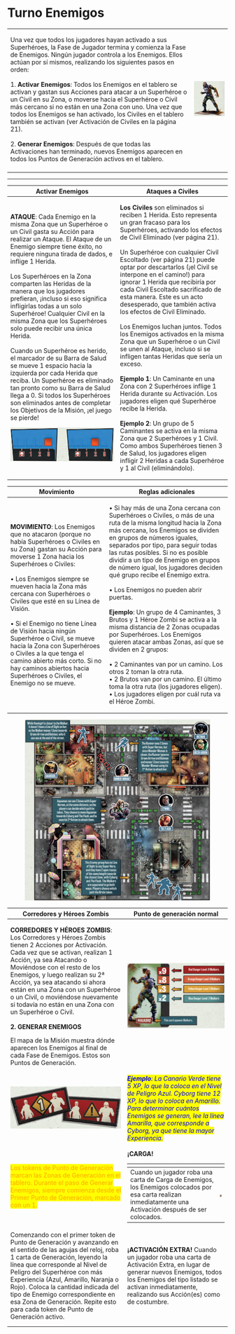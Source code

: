 # Turno Enemigos



|                                                                                                                                                                                                                                                                                                                                                                                                                                                                                                                                                                                                                                                                                                                                                                                                                                      |                                                                              |
| ------------------------------------------------------------------------------------------------------------------------------------------------------------------------------------------------------------------------------------------------------------------------------------------------------------------------------------------------------------------------------------------------------------------------------------------------------------------------------------------------------------------------------------------------------------------------------------------------------------------------------------------------------------------------------------------------------------------------------------------------------------------------------------------------------------------------------------ | ---------------------------------------------------------------------------- |
| <p>Una vez que todos los jugadores hayan activado a sus Superhéroes, la Fase de Jugador termina y comienza la Fase de Enemigos. Ningún jugador controla a los Enemigos. Ellos actúan por sí mismos, realizando los siguientes pasos en orden:<br><br>1. <strong>Activar Enemigos</strong>: Todos los Enemigos en el tablero se activan y gastan sus Acciones para atacar a un Superhéroe o un Civil en su Zona, o moverse hacia el Superhéroe o Civil más cercano si no están en una Zona con uno. Una vez que todos los Enemigos se han activado, los Civiles en el tablero también se activan (ver Activación de Civiles en la página 21).<br><br>2. <strong>Generar Enemigos</strong>: Después de que todas las Activaciones han terminado, nuevos Enemigos aparecen en todos los Puntos de Generación activos en el tablero.</p> | <img src="../.gitbook/assets/image (2) (1).png" alt="" data-size="original"> |
|                                                                                                                                                                                                                                                                                                                                                                                                                                                                                                                                                                                                                                                                                                                                                                                                                                      |                                                                              |

***

| **Activar Enemigos**                                                                                                                                                                                                                                                                                                                                                                                                                                                                                                                                                                                                                                                                                                                                                                                                                                                                                                                                      | **Ataques a Civiles**                                                                                                                                                                                                                                                                                                                                                                                                                                                                                                                                                                                                                                                                                                                                                                                                                                                                                                                                                                                                                                                                                                                |
| --------------------------------------------------------------------------------------------------------------------------------------------------------------------------------------------------------------------------------------------------------------------------------------------------------------------------------------------------------------------------------------------------------------------------------------------------------------------------------------------------------------------------------------------------------------------------------------------------------------------------------------------------------------------------------------------------------------------------------------------------------------------------------------------------------------------------------------------------------------------------------------------------------------------------------------------------------- | ------------------------------------------------------------------------------------------------------------------------------------------------------------------------------------------------------------------------------------------------------------------------------------------------------------------------------------------------------------------------------------------------------------------------------------------------------------------------------------------------------------------------------------------------------------------------------------------------------------------------------------------------------------------------------------------------------------------------------------------------------------------------------------------------------------------------------------------------------------------------------------------------------------------------------------------------------------------------------------------------------------------------------------------------------------------------------------------------------------------------------------ |
| <p><strong>ATAQUE</strong>: Cada Enemigo en la misma Zona que un Superhéroe o un Civil gasta su Acción para realizar un Ataque. El Ataque de un Enemigo siempre tiene éxito, no requiere ninguna tirada de dados, e inflige 1 Herida.<br><br>Los Superhéroes en la Zona comparten las Heridas de la manera que los jugadores prefieran, ¡incluso si eso significa infligirlas todas a un solo Superhéroe! Cualquier Civil en la misma Zona que los Superhéroes solo puede recibir una única Herida.<br><br>Cuando un Superhéroe es herido, el marcador de su Barra de Salud se mueve 1 espacio hacia la izquierda por cada Herida que reciba. Un Superhéroe es eliminado tan pronto como su Barra de Salud llega a 0. Si todos los Superhéroes son eliminados antes de completar los Objetivos de la Misión, ¡el juego se pierde!   </p><p>                                                       <img src="../.gitbook/assets/image (5).png" alt=""></p> | <p><strong>Los Civiles</strong> son eliminados si reciben 1 Herida. Esto representa un gran fracaso para los Superhéroes, activando los efectos de Civil Eliminado (ver página 21).<br><br>Un Superhéroe con cualquier Civil Escoltado (ver página 21) puede optar por descartarlos (¡el Civil se interpone en el camino!) para ignorar 1 Herida que recibiría por cada Civil Escoltado sacrificado de esta manera. Este es un acto desesperado, que también activa los efectos de Civil Eliminado.<br><br>Los Enemigos luchan juntos. Todos los Enemigos activados en la misma Zona que un Superhéroe o un Civil se unen al Ataque, incluso si se infligen tantas Heridas que sería un exceso.<br><br><strong>Ejemplo 1</strong>: Un Caminante en una Zona con 2 Superhéroes inflige 1 Herida durante su Activación. Los jugadores eligen qué Superhéroe recibe la Herida.<br><br><strong>Ejemplo 2</strong>: Un grupo de 5 Caminantes se activa en la misma Zona que 2 Superhéroes y 1 Civil. Como ambos Superhéroes tienen 3 de Salud, los jugadores eligen infligir 2 Heridas a cada Superhéroe y 1 al Civil (eliminándolo).</p> |

| **Movimiento**                                                                                                                                                                                                                                                                                                                                                                                                                                                                                                                                                                      | **Reglas adicionales**                                                                                                                                                                                                                                                                                                                                                                                                                                                                                                                                                                                                                                                                                                                                                                                                                                                                          |
| ----------------------------------------------------------------------------------------------------------------------------------------------------------------------------------------------------------------------------------------------------------------------------------------------------------------------------------------------------------------------------------------------------------------------------------------------------------------------------------------------------------------------------------------------------------------------------------- | ----------------------------------------------------------------------------------------------------------------------------------------------------------------------------------------------------------------------------------------------------------------------------------------------------------------------------------------------------------------------------------------------------------------------------------------------------------------------------------------------------------------------------------------------------------------------------------------------------------------------------------------------------------------------------------------------------------------------------------------------------------------------------------------------------------------------------------------------------------------------------------------------- |
| <p><strong>MOVIMIENTO</strong>: Los Enemigos que no atacaron (porque no había Superhéroes o Civiles en su Zona) gastan su Acción para moverse 1 Zona hacia los Superhéroes o Civiles:<br><br>• Los Enemigos siempre se mueven hacia la Zona más cercana con Superhéroes o Civiles que esté en su Línea de Visión.<br><br>• Si el Enemigo no tiene Línea de Visión hacia ningún Superhéroe o Civil, se mueve hacia la Zona con Superhéroes o Civiles a la que tenga el camino abierto más corto. Si no hay caminos abiertos hacia Superhéroes o Civiles, el Enemigo no se mueve.</p> | <p>• Si hay más de una Zona cercana con Superhéroes o Civiles, o más de una ruta de la misma longitud hacia la Zona más cercana, los Enemigos se dividen en grupos de números iguales, separados por tipo, para seguir todas las rutas posibles. Si no es posible dividir a un tipo de Enemigo en grupos de número igual, los jugadores deciden qué grupo recibe el Enemigo extra.<br><br>• Los Enemigos no pueden abrir puertas.<br><br><strong>Ejemplo</strong>: Un grupo de 4 Caminantes, 3 Brutos y 1 Héroe Zombi se activa a la misma distancia de 2 Zonas ocupadas por Superhéroes. Los Enemigos quieren atacar ambas Zonas, así que se dividen en 2 grupos:<br><br>• 2 Caminantes van por un camino. Los otros 2 toman la otra ruta.<br>• 2 Brutos van por un camino. El último toma la otra ruta (los jugadores eligen).<br>• Los jugadores eligen por cuál ruta va el Héroe Zombi.</p> |

<figure><img src="../.gitbook/assets/image (6).png" alt=""><figcaption></figcaption></figure>

| **Corredores y Héroes Zombis**                                                                                                                                                                                                                                                                                                                                                                                                                                                                                                                                                                       | **Punto de generación normal**                                                                                                                                                                                                                                                                                                                                                             |
| ---------------------------------------------------------------------------------------------------------------------------------------------------------------------------------------------------------------------------------------------------------------------------------------------------------------------------------------------------------------------------------------------------------------------------------------------------------------------------------------------------------------------------------------------------------------------------------------------------- | ------------------------------------------------------------------------------------------------------------------------------------------------------------------------------------------------------------------------------------------------------------------------------------------------------------------------------------------------------------------------------------------ |
| <p><strong>CORREDORES Y HÉROES ZOMBIS</strong>: Los Corredores y Héroes Zombis tienen 2 Acciones por Activación. Cada vez que se activan, realizan 1 Acción, ya sea Atacando o Moviéndose con el resto de los Enemigos, y luego realizan su 2ª Acción, ya sea atacando si ahora están en una Zona con un Superhéroe o un Civil, o moviéndose nuevamente si todavía no están en una Zona con un Superhéroe o Civil.<br><br><strong>2. GENERAR ENEMIGOS</strong></p><p>El mapa de la Misión muestra dónde aparecen los Enemigos al final de cada Fase de Enemigos. Estos son Puntos de Generación.</p> | <img src="../.gitbook/assets/image (8).png" alt="" data-size="original">                                                                                                                                                                                                                                                                                                                   |
| <img src="../.gitbook/assets/image (10).png" alt="" data-size="original">                                                                                                                                                                                                                                                                                                                                                                                                                                                                                                                            | _<mark style="color:blue;">**Ejemplo**</mark><mark style="color:blue;">: La Canario Verde tiene 5 XP, lo que la coloca en el Nivel de Peligro Azul. Cyborg tiene 12 XP, lo que lo coloca en Amarillo. Para determinar cuántos Enemigos se generan, lee la línea Amarilla, que corresponde a Cyborg, ya que tiene la mayor Experiencia.</mark>_                                             |
| <mark style="color:orange;">Los tokens de Punto de Generación marcan las Zonas de Generación en el tablero. Durante el paso de Generar Enemigos, siempre comienza desde el Primer Punto de Generación, marcado con un 1.</mark>                                                                                                                                                                                                                                                                                                                                                                      | <p><strong>¡CARGA!</strong></p><table data-header-hidden><thead><tr><th></th><th></th></tr></thead><tbody><tr><td>Cuando un jugador roba una carta de Carga de Enemigos, los Enemigos colocados por esa carta realizan inmediatamente una Activación después de ser colocados.</td><td><img style="width: 45px;" src="../.gitbook/assets/image (14).png" alt="" data-size="original"></td></tr></tbody></table> |
| Comenzando con el primer token de Punto de Generación y avanzando en el sentido de las agujas del reloj, roba 1 carta de Generación, leyendo la línea que corresponde al Nivel de Peligro del Superhéroe con más Experiencia (Azul, Amarillo, Naranja o Rojo). Coloca la cantidad indicada del tipo de Enemigo correspondiente en esa Zona de Generación. Repite esto para cada token de Punto de Generación activo.                                                                                                                                                                                 | **¡ACTIVACIÓN EXTRA!**                                                      Cuando un jugador roba una carta de Activación Extra, en lugar de generar nuevos Enemigos, todos los Enemigos del tipo listado se activan inmediatamente, realizando sus Acción(es) como de costumbre.                                                                                                         |
|                                                                                                                                                                                                                                                                                                                                                                                                                                                                                                                                                                                                      |                                                                                                                                                                                                                                                                                                                                                                                            |
|                                                                                                                                                                                                                                                                                                                                                                                                                                                                                                                                                                                                      |                                                                                                                                                                                                                                                                                                                                                                                            |

